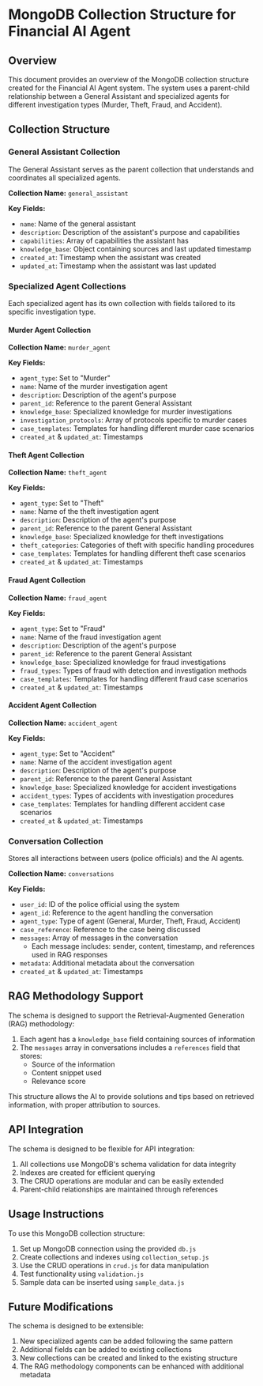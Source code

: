 # MongoDB Collection Structure for Financial AI Agent

## Overview
This document provides an overview of the MongoDB collection structure created for the Financial AI Agent system. The system uses a parent-child relationship between a General Assistant and specialized agents for different investigation types (Murder, Theft, Fraud, and Accident).

## Collection Structure

### General Assistant Collection
The General Assistant serves as the parent collection that understands and coordinates all specialized agents.

**Collection Name:** `general_assistant`

**Key Fields:**
- `name`: Name of the general assistant
- `description`: Description of the assistant's purpose and capabilities
- `capabilities`: Array of capabilities the assistant has
- `knowledge_base`: Object containing sources and last updated timestamp
- `created_at`: Timestamp when the assistant was created
- `updated_at`: Timestamp when the assistant was last updated

### Specialized Agent Collections
Each specialized agent has its own collection with fields tailored to its specific investigation type.

#### Murder Agent Collection
**Collection Name:** `murder_agent`

**Key Fields:**
- `agent_type`: Set to "Murder"
- `name`: Name of the murder investigation agent
- `description`: Description of the agent's purpose
- `parent_id`: Reference to the parent General Assistant
- `knowledge_base`: Specialized knowledge for murder investigations
- `investigation_protocols`: Array of protocols specific to murder cases
- `case_templates`: Templates for handling different murder case scenarios
- `created_at` & `updated_at`: Timestamps

#### Theft Agent Collection
**Collection Name:** `theft_agent`

**Key Fields:**
- `agent_type`: Set to "Theft"
- `name`: Name of the theft investigation agent
- `description`: Description of the agent's purpose
- `parent_id`: Reference to the parent General Assistant
- `knowledge_base`: Specialized knowledge for theft investigations
- `theft_categories`: Categories of theft with specific handling procedures
- `case_templates`: Templates for handling different theft case scenarios
- `created_at` & `updated_at`: Timestamps

#### Fraud Agent Collection
**Collection Name:** `fraud_agent`

**Key Fields:**
- `agent_type`: Set to "Fraud"
- `name`: Name of the fraud investigation agent
- `description`: Description of the agent's purpose
- `parent_id`: Reference to the parent General Assistant
- `knowledge_base`: Specialized knowledge for fraud investigations
- `fraud_types`: Types of fraud with detection and investigation methods
- `case_templates`: Templates for handling different fraud case scenarios
- `created_at` & `updated_at`: Timestamps

#### Accident Agent Collection
**Collection Name:** `accident_agent`

**Key Fields:**
- `agent_type`: Set to "Accident"
- `name`: Name of the accident investigation agent
- `description`: Description of the agent's purpose
- `parent_id`: Reference to the parent General Assistant
- `knowledge_base`: Specialized knowledge for accident investigations
- `accident_types`: Types of accidents with investigation procedures
- `case_templates`: Templates for handling different accident case scenarios
- `created_at` & `updated_at`: Timestamps

### Conversation Collection
Stores all interactions between users (police officials) and the AI agents.

**Collection Name:** `conversations`

**Key Fields:**
- `user_id`: ID of the police official using the system
- `agent_id`: Reference to the agent handling the conversation
- `agent_type`: Type of agent (General, Murder, Theft, Fraud, Accident)
- `case_reference`: Reference to the case being discussed
- `messages`: Array of messages in the conversation
  - Each message includes: sender, content, timestamp, and references used in RAG responses
- `metadata`: Additional metadata about the conversation
- `created_at` & `updated_at`: Timestamps

## RAG Methodology Support
The schema is designed to support the Retrieval-Augmented Generation (RAG) methodology:

1. Each agent has a `knowledge_base` field containing sources of information
2. The `messages` array in conversations includes a `references` field that stores:
   - Source of the information
   - Content snippet used
   - Relevance score

This structure allows the AI to provide solutions and tips based on retrieved information, with proper attribution to sources.

## API Integration
The schema is designed to be flexible for API integration:

1. All collections use MongoDB's schema validation for data integrity
2. Indexes are created for efficient querying
3. The CRUD operations are modular and can be easily extended
4. Parent-child relationships are maintained through references

## Usage Instructions
To use this MongoDB collection structure:

1. Set up MongoDB connection using the provided `db.js`
2. Create collections and indexes using `collection_setup.js`
3. Use the CRUD operations in `crud.js` for data manipulation
4. Test functionality using `validation.js`
5. Sample data can be inserted using `sample_data.js`

## Future Modifications
The schema is designed to be extensible:

1. New specialized agents can be added following the same pattern
2. Additional fields can be added to existing collections
3. New collections can be created and linked to the existing structure
4. The RAG methodology components can be enhanced with additional metadata
